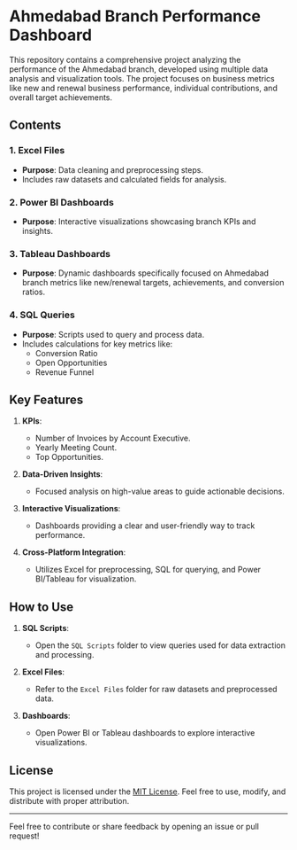 # Ahmedabad Branch Performance Dashboard

This repository contains a comprehensive project analyzing the performance of the Ahmedabad branch, developed using multiple data analysis and visualization tools. The project focuses on business metrics like new and renewal business performance, individual contributions, and overall target achievements.

## Contents

### 1. Excel Files
- **Purpose**: Data cleaning and preprocessing steps.
- Includes raw datasets and calculated fields for analysis.

### 2. Power BI Dashboards
- **Purpose**: Interactive visualizations showcasing branch KPIs and insights.

### 3. Tableau Dashboards
- **Purpose**: Dynamic dashboards specifically focused on Ahmedabad branch metrics like new/renewal targets, achievements, and conversion ratios.

### 4. SQL Queries
- **Purpose**: Scripts used to query and process data.
- Includes calculations for key metrics like:
  - Conversion Ratio
  - Open Opportunities
  - Revenue Funnel

## Key Features

1. **KPIs**:
   - Number of Invoices by Account Executive.
   - Yearly Meeting Count.
   - Top Opportunities.

2. **Data-Driven Insights**:
   - Focused analysis on high-value areas to guide actionable decisions.

3. **Interactive Visualizations**:
   - Dashboards providing a clear and user-friendly way to track performance.

4. **Cross-Platform Integration**:
   - Utilizes Excel for preprocessing, SQL for querying, and Power BI/Tableau for visualization.

## How to Use

1. **SQL Scripts**:
   - Open the `SQL Scripts` folder to view queries used for data extraction and processing.

2. **Excel Files**:
   - Refer to the `Excel Files` folder for raw datasets and preprocessed data.

3. **Dashboards**:
   - Open Power BI or Tableau dashboards to explore interactive visualizations.

## License
This project is licensed under the [MIT License](LICENSE). Feel free to use, modify, and distribute with proper attribution.

---
Feel free to contribute or share feedback by opening an issue or pull request!
